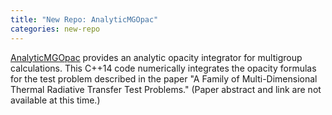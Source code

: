 ```yaml
---
title: "New Repo: AnalyticMGOpac"
categories: new-repo
---
```


[AnalyticMGOpac](https://github.com/LLNL/AnalyticMGOpac) provides an analytic opacity integrator for multigroup calculations. This C++14 code numerically integrates the opacity formulas for the test problem described in the paper "A Family of Multi-Dimensional Thermal Radiative Transfer Test Problems."  (Paper abstract and link are not available at this time.)
